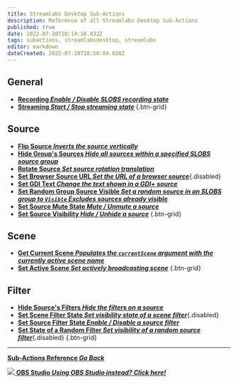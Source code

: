 ```yaml
---
title: Streamlabs Desktop Sub-Actions
description: Reference of all Streamlabs Desktop Sub-Actions
published: true
date: 2022-07-20T20:14:10.032Z
tags: subactions, streamlabsdesktop, streamlabs
editor: markdown
dateCreated: 2022-07-10T18:50:04.028Z
---
```


## General
* [<i class="mdi mdi-record-circle-outline text--streamlabs"></i>**Recording *Enable / Disable SLOBS recording state***](/Sub-Actions/Streamlabs-Desktop/Recording)
* [<i class="mdi mdi-signal text--streamlabs"></i>**Streaming *Start / Stop streaming state***](/Sub-Actions/Streamlabs-Desktop/Streaming)
{.btn-grid}

## Source
* [<i class="mdi mdi-flip-horizontal text--streamlabs"></i>**Flip Source *Inverts the source vertically***](/Sub-Actions/Streamlabs-Desktop/Flip-Source)
* [<i class="mdi mdi-group text--streamlabs"></i>**Hide Group's Sources *Hide all sources within a specified SLOBS source group***](/Sub-Actions/Streamlabs-Desktop/Hide-Groups-Sources)
* [<i class="mdi mdi-rotate-right text--streamlabs"></i>**Rotate Source *Set source rotation translation***](/Sub-Actions/Streamlabs-Desktop/Rotate-Source)
* [<i class="mdi mdi-google-chrome text--streamlabs"></i>**Set Browser Source URL *Set the URL of a browser source***](/Sub-Actions/Streamlabs-Desktop/Set-Browser-Source-URL){.disabled}
* [<i class="mdi mdi-format-text text--streamlabs"></i>**Set GDI Text *Change the text shown in a GDI+ source***](/Sub-Actions/Streamlabs-Desktop/Set-GDI-Text)
* [<i class="mdi mdi-group text--streamlabs"></i>**Set Random Group Source Visible *Set a random source in an SLOBS group to `Visible`* *Excludes sources already visible***](/Sub-Actions/Streamlabs-Desktop/Set-Random-Group-Source-Visible)
* [<i class="mdi mdi-speaker text--streamlabs"></i>**Set Source Mute State *Mute / Unmute a source***](/Sub-Actions/Streamlabs-Desktop/Set-Source-Mute-State)
* [<i class="mdi mdi-border-none-variant text--streamlabs"></i>**Set Source Visibility *Hide / Unhide a source***](/Sub-Actions/Streamlabs-Desktop/Set-Source-Visibility)
{.btn-grid}

## Scene
* [<i class="mdi mdi-scan-helper text--streamlabs"></i>**Get Current Scene *Populates the `currentScene` argument with the currently active scene name***](/Sub-Actions/Streamlabs-Desktop/Get-Current-Scene)
* [<i class="mdi mdi-select-drag text--streamlabs"></i>**Set Active Scene *Set actively broadcasting scene***](/Sub-Actions/Streamlabs-Desktop/Set-Active-Scene)
{.btn-grid}

## Filter
* [<i class="mdi mdi-filter-variant-minus text--streamlabs"></i>**Hide Source's Filters *Hide the filters on a source***](/Sub-Actions/OBS/Hide-Source-Filters)
* [<i class="mdi mdi-filter-variant-plus text--streamlabs"></i>**Set Scene Filter State *Set visibility state of a scene filter***](/Sub-Actions/Streamlabs-Desktop/Scene-Filter-State){.disabled}
* [<i class="mdi mdi-filter-variant-plus text--streamlabs"></i>**Set Source Filter State *Enable / Disable a source filter***](/Sub-Actions/Streamlabs-Desktop/Set-Source-Filter-State)
* [<i class="mdi mdi-filter-variant text--streamlabs"></i>**Set State of a Random Filter *Set visibility of a random source filter***](/Sub-Actions/Streamlabs-Desktop/Random-Filter-State){.disabled}
{.btn-grid}

---

<section class="btn-grid my-5">
    
  [<i class="mdi mdi-chevron-left"></i>**Sub-Actions Reference *Go Back***](/en/Sub-Actions)
  
  [<img src="https://streamer.bot/img/integrations/obs.svg"/> **OBS Studio *Using OBS Studio instead? Click here!***](/en/Sub-Actions/OBS)
  
</section>